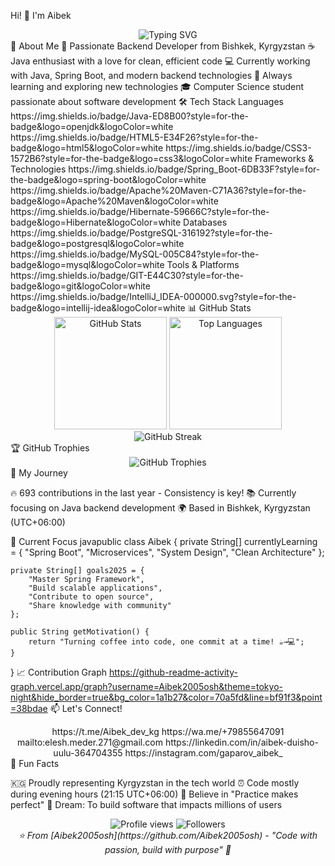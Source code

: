 Hi! 👋 I'm Aibek 
<div align="center">
  <img src="https://readme-typing-svg.demolab.com?font=Fira+Code&size=28&duration=3000&pause=1000&color=00D9FF&center=true&vCenter=true&width=500&lines=Backend+Developer;Java+Enthusiast;Software+Engineer;From+Bishkek%2C+Kyrgyzstan" alt="Typing SVG" />
</div>
🌟 About Me
🎯 Passionate Backend Developer from Bishkek, Kyrgyzstan
☕ Java enthusiast with a love for clean, efficient code
💻 Currently working with Java, Spring Boot, and modern backend technologies
🌱 Always learning and exploring new technologies
🎓 Computer Science student passionate about software development
🛠️ Tech Stack
Languages
https://img.shields.io/badge/Java-ED8B00?style=for-the-badge&logo=openjdk&logoColor=white
https://img.shields.io/badge/HTML5-E34F26?style=for-the-badge&logo=html5&logoColor=white
https://img.shields.io/badge/CSS3-1572B6?style=for-the-badge&logo=css3&logoColor=white
Frameworks & Technologies
https://img.shields.io/badge/Spring_Boot-6DB33F?style=for-the-badge&logo=spring-boot&logoColor=white
https://img.shields.io/badge/Apache%20Maven-C71A36?style=for-the-badge&logo=Apache%20Maven&logoColor=white
https://img.shields.io/badge/Hibernate-59666C?style=for-the-badge&logo=Hibernate&logoColor=white
Databases
https://img.shields.io/badge/PostgreSQL-316192?style=for-the-badge&logo=postgresql&logoColor=white
https://img.shields.io/badge/MySQL-005C84?style=for-the-badge&logo=mysql&logoColor=white
Tools & Platforms
https://img.shields.io/badge/GIT-E44C30?style=for-the-badge&logo=git&logoColor=white
https://img.shields.io/badge/IntelliJ_IDEA-000000.svg?style=for-the-badge&logo=intellij-idea&logoColor=white
📊 GitHub Stats
<div align="center">
  <img height="180em" src="https://github-readme-stats.vercel.app/api?username=Aibek2005osh&show_icons=true&theme=tokyonight&hide_border=true&count_private=true" alt="GitHub Stats" />
  <img height="180em" src="https://github-readme-stats.vercel.app/api/top-langs/?username=Aibek2005osh&theme=tokyonight&hide_border=true&layout=compact" alt="Top Languages" />
</div>
<div align="center">
  <img src="https://github-readme-streak-stats.herokuapp.com/?user=Aibek2005osh&theme=tokyonight&hide_border=true" alt="GitHub Streak" />
</div>
🏆 GitHub Trophies
<div align="center">
  <img src="https://github-profile-trophy.vercel.app/?username=Aibek2005osh&theme=tokyonight&no-frame=true&no-bg=false&margin-w=4&row=1" alt="GitHub Trophies" />
</div>
🚀 My Journey

🔥 693 contributions in the last year - Consistency is key!
📚 Currently focusing on Java backend development
🌍 Based in Bishkek, Kyrgyzstan (UTC+06:00)

🎯 Current Focus
javapublic class Aibek {
    private String[] currentlyLearning = {
        "Spring Boot", "Microservices", 
        "System Design", "Clean Architecture"
    };
    
    private String[] goals2025 = {
        "Master Spring Framework",
        "Build scalable applications",
        "Contribute to open source",
        "Share knowledge with community"
    };
    
    public String getMotivation() {
        return "Turning coffee into code, one commit at a time! ☕️→💻";
    }
}
📈 Contribution Graph
https://github-readme-activity-graph.vercel.app/graph?username=Aibek2005osh&theme=tokyo-night&hide_border=true&bg_color=1a1b27&color=70a5fd&line=bf91f3&point=38bdae
📫 Let's Connect!
<div align="center">
https://t.me/Aibek_dev_kg
https://wa.me/+79855647091
mailto:elesh.meder.271@gmail.com
https://linkedin.com/in/aibek-duisho-uulu-364704355
https://instagram.com/gaparov_aibek_
</div>
🌟 Fun Facts

🇰🇬 Proudly representing Kyrgyzstan in the tech world
⏰ Code mostly during evening hours (21:15 UTC+06:00)
🎯 Believe in "Practice makes perfect"
🚀 Dream: To build software that impacts millions of users


<div align="center">
  <img src="https://komarev.com/ghpvc/?username=Aibek2005osh&color=blueviolet&style=flat-square&label=Profile+Views" alt="Profile views" />
  <img src="https://img.shields.io/github/followers/Aibek2005osh?label=Followers&style=flat-square&color=blue" alt="Followers" />
</div>
<div align="center">
  <i>⭐️ From [Aibek2005osh](https://github.com/Aibek2005osh) - "Code with passion, build with purpose" 🚀</i>
</div>
